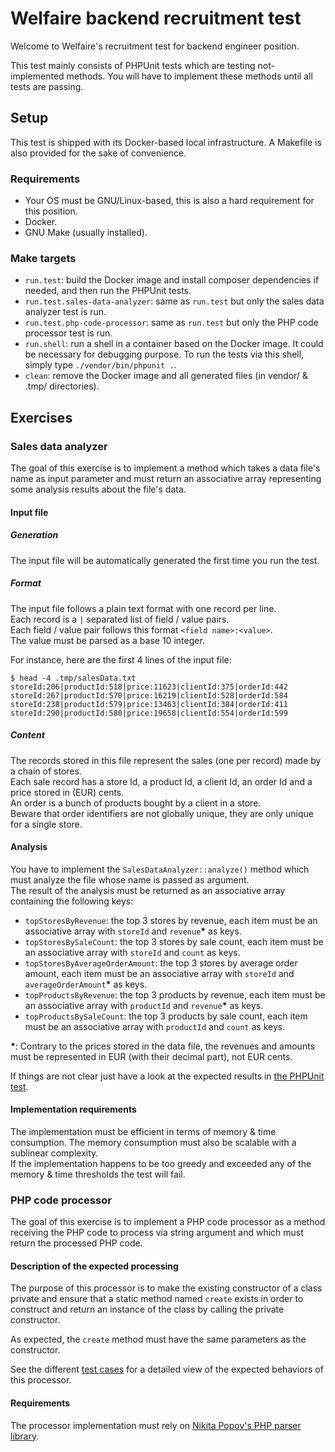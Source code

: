 # Welfaire backend recruitment test

Welcome to Welfaire's recruitment test for backend engineer position.

This test mainly consists of PHPUnit tests which are testing not-implemented methods. You will have to implement these methods until all tests are passing.

## Setup

This test is shipped with its Docker-based local infrastructure. A Makefile is also provided for the sake of convenience.

### Requirements

- Your OS must be GNU/Linux-based, this is also a hard requirement for this position.
- Docker.
- GNU Make (usually installed).

### Make targets

- `run.test`: build the Docker image and install composer dependencies if needed, and then run the PHPUnit tests.
- `run.test.sales-data-analyzer`: same as `run.test` but only the sales data analyzer test is run.
- `run.test.php-code-processor`: same as `run.test` but only the PHP code processor test is run.
- `run.shell`: run a shell in a container based on the Docker image. It could be necessary for debugging purpose. To run the tests via this shell, simply type `./vendor/bin/phpunit .`.
- `clean`: remove the Docker image and all generated files (in vendor/ & .tmp/ directories).

## Exercises

### Sales data analyzer

The goal of this exercise is to implement a method which takes a data file's name as input parameter and must return an associative array representing some analysis results about the file's data.

#### Input file

##### Generation

The input file will be automatically generated the first time you run the test.

##### Format

The input file follows a plain text format with one record per line.  
Each record is a `|` separated list of field / value pairs.  
Each field / value pair follows this format `<field name>:<value>`.  
The value must be parsed as a base 10 integer.  

For instance, here are the first 4 lines of the input file:

```
$ head -4 .tmp/salesData.txt 
storeId:206|productId:518|price:11623|clientId:375|orderId:442
storeId:267|productId:570|price:16219|clientId:528|orderId:584
storeId:238|productId:579|price:13463|clientId:384|orderId:411
storeId:290|productId:580|price:19658|clientId:554|orderId:599
```

##### Content

The records stored in this file represent the sales (one per record) made by a chain of stores.  
Each sale record has a store Id, a product Id, a client Id, an order Id and a price stored in (EUR) cents.  
An order is a bunch of products bought by a client in a store.  
Beware that order identifiers are not globally unique, they are only unique for a single store.

#### Analysis

You have to implement the `SalesDataAnalyzer::analyze()` method which must analyze the file whose name is passed as argument.  
The result of the analysis must be returned as an associative array containing the following keys:
- `topStoresByRevenue`: the top 3 stores by revenue, each item must be an associative array with `storeId` and `revenue`<strong>*</strong> as keys.
- `topStoresBySaleCount`: the top 3 stores by sale count, each item must be an associative array with `storeId` and `count` as keys.
- `topStoresByAverageOrderAmount`: the top 3 stores by average order amount, each item must be an associative array with `storeId` and `averageOrderAmount`<strong>*</strong> as keys.
- `topProductsByRevenue`: the top 3 products by revenue, each item must be an associative array with `productId` and `revenue`<strong>*</strong> as keys.
- `topProductsBySaleCount`: the top 3 products by sale count, each item must be an associative array with `productId` and `count` as keys.

<strong>*</strong>: Contrary to the prices stored in the data file, the revenues and amounts must be represented in EUR (with their decimal part), not EUR cents.

If things are not clear just have a look at the expected results in [the PHPUnit test](tests/SalesDataAnalyzerTest.php#L28).

#### Implementation requirements

The implementation must be efficient in terms of memory & time consumption. The memory consumption must also be scalable with a sublinear complexity.  
If the implementation happens to be too greedy and exceeded any of the memory & time thresholds the test will fail.

### PHP code processor

The goal of this exercise is to implement a PHP code processor as a method receiving the PHP code to process via string argument and which must return the processed PHP code.  

#### Description of the expected processing

The purpose of this processor is to make the existing constructor of a class private and ensure that a static method named `create` exists in order to construct and return an instance of the class by calling the private constructor.  

As expected, the `create` method must have the same parameters as the constructor.

See the different [test cases](tests/PhpCodeProcessorTest.php#L14) for a detailed view of the expected behaviors of this processor.

#### Requirements

The processor implementation must rely on [Nikita Popov's PHP parser library](https://github.com/nikic/PHP-Parser).
